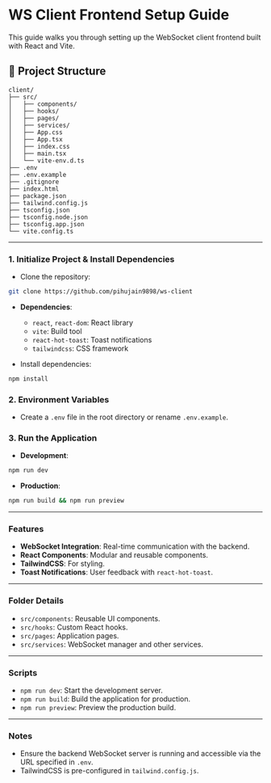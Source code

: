 # WS Client Frontend Setup Guide

This guide walks you through setting up the WebSocket client frontend built with React and Vite.

## 📁 Project Structure

```
client/
├── src/
│   ├── components/
│   ├── hooks/
│   ├── pages/
│   ├── services/
│   ├── App.css
│   ├── App.tsx
│   ├── index.css
│   ├── main.tsx
│   └── vite-env.d.ts
├── .env
├── .env.example
├── .gitignore
├── index.html
├── package.json
├── tailwind.config.js
├── tsconfig.json
├── tsconfig.node.json
├── tsconfig.app.json
└── vite.config.ts
```

---

### 1. Initialize Project & Install Dependencies

- Clone the repository:
```bash
git clone https://github.com/pihujain9898/ws-client
```

- **Dependencies**:
    - `react`, `react-dom`: React library
    - `vite`: Build tool
    - `react-hot-toast`: Toast notifications
    - `tailwindcss`: CSS framework

- Install dependencies:
```bash
npm install
```

### 2. Environment Variables

- Create a `.env` file in the root directory or rename `.env.example`.

### 3. Run the Application

- **Development**:
```bash
npm run dev
```

- **Production**:
```bash
npm run build && npm run preview
```

---

### Features

- **WebSocket Integration**: Real-time communication with the backend.
- **React Components**: Modular and reusable components.
- **TailwindCSS**: For styling.
- **Toast Notifications**: User feedback with `react-hot-toast`.

---

### Folder Details

- `src/components`: Reusable UI components.
- `src/hooks`: Custom React hooks.
- `src/pages`: Application pages.
- `src/services`: WebSocket manager and other services.

---

### Scripts

- `npm run dev`: Start the development server.
- `npm run build`: Build the application for production.
- `npm run preview`: Preview the production build.

---

### Notes

- Ensure the backend WebSocket server is running and accessible via the URL specified in `.env`.
- TailwindCSS is pre-configured in `tailwind.config.js`.
